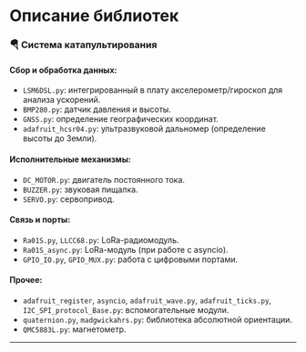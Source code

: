 # Описание библиотек

### 🪂 Система катапультирования

#### Сбор и обработка данных:
- `LSM6DSL.py`: интегрированный в плату акселерометр/гироскоп для анализа ускорений.
- `BMP280.py`: датчик давления и высоты.
- `GNSS.py`: определение географических координат.
- `adafruit_hcsr04.py`: ультразвуковой дальномер (определение высоты до Земли).

#### Исполнительные механизмы:
- `DC_MOTOR.py`: двигатель постоянного тока.
- `BUZZER.py`: звуковая пищалка.
- `SERVO.py`: сервопривод.

#### Связь и порты:
- `Ra01S.py`, `LLCC68.py`: LoRa-радиомодуль.
- `Ra01S_async.py`: LoRa-модуль (при работе с asyncio).
- `GPIO_IO.py`, `GPIO_MUX.py`: работа с цифровыми портами.

#### Прочее:
- `adafruit_register`, `asyncio`, `adafruit_wave.py`, `adafruit_ticks.py`, `I2C_SPI_protocol_Base.py`: вспомогательные модули.
- `quaternion.py`, `madgwickahrs.py`: библиотека абсолютной ориентации.
- `QMC5883L.py`: магнетометр.

---
